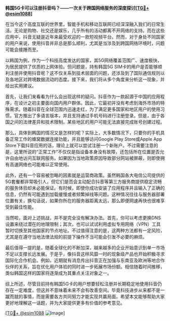 **韩国5G卡可以注册抖音吗？——一次关于跨国网络服务的深度探讨[[TG💪+ @esim1088](https://t.me/s/esim1088)]**

在当今这个高度互联的世界里，智能手机和移动互联网已经深深融入我们的日常生活。无论是购物、社交还是娱乐，几乎所有的活动都离不开网络的支持。而在这些应用中，抖音无疑是近年来最受欢迎的一款短视频平台。然而，对于身处不同国家的用户来说，使用抖音并非总是那么顺利，尤其是当涉及到跨国网络环境时，问题可能会接踵而至。

以韩国为例，作为一个科技高度发达的国家，其5G网络覆盖范围广、速度极快，为居民提供了优质的上网体验。但问题是，持有韩国5G SIM卡的用户是否能够顺利注册并使用抖音呢？这不仅关系到技术层面的问题，还涉及到了国际通信规则以及各地区对跨境数据流动的态度。接下来，我们将从多个角度来分析这一现象，并给出实用建议。

首先，让我们来看看为什么会出现这样的疑问。抖音作为一款起源于中国的应用程序，在设计之初主要面向国内用户群体。因此，它最初并没有考虑到海外市场的特殊需求。随着抖音在全球范围内迅速走红，为了满足更多国家和地区用户的使用习惯，官方推出了多语言版本，并且支持通过手机号码进行注册登录。但是，由于各国之间的法律差异和技术限制，某些地区的用户可能无法直接完成账号创建过程。

那么，具体到韩国的情况又是怎样的呢？实际上，大多数情况下，只要你的手机具备正常工作的蜂窝数据连接功能，并且能够访问Google Play Store或Apple App Store下载抖音应用的话，理论上就可以尝试注册一个新账户。不过需要注意的是，这里所说的“正常工作”不仅仅是指设备本身没有故障，还包括所在位置是否允许自由地访问互联网服务。如果因为当地政策原因导致部分网站被屏蔽，则即使拥有高速网络也可能难以正常使用。

此外，还有一个容易被忽略的因素就是运营商政策。虽然韩国各大电信公司提供的5G套餐都非常吸引人，但它们是否会主动配合抖音等第三方服务商提供稳定流畅的服务体验却未必能保证。有时候，即使你成功安装了应用程序并且输入了正确的信息，仍然有可能遇到加载缓慢或者频繁掉线等问题。这种情况往往与服务器部署位置有关，换句话说，如果你所在的服务器距离太远，那么即便网速再快也很难享受到最佳性能。

当然啦，面对上述挑战，并不是完全没有解决办法。首先，你可以考虑更换DNS设置来绕过潜在的地理限制；其次，也可以试试利用虚拟专用网络（VPN）工具暂时切换至其他国家的节点地址。不过值得注意的是，这两种方法都有一定风险，尤其是在遵守当地法律法规的前提下操作不当可能会引发不必要的麻烦。

最后值得一提的是，随着全球化的不断加深，越来越多的企业开始意识到单一市场不足以支撑长远发展。于是乎，像抖音这样风靡一时的现象级产品也开始积极寻求国际化合作机会。例如，近期就有消息传出抖音正在加强与东南亚及欧洲等地合作伙伴的关系，旨在优化用户体验的同时进一步拓展市场份额。相信随着时间推移，类似韩国这样的国家将逐渐成为其重点关注对象之一。

综上所述，尽管目前持有韩国5G卡的用户想要轻松注册并长期稳定地使用抖音仍存在一定难度，但这并不意味着未来不会有改善空间。毕竟科技进步从来都不是一蹴而就的事情，而是需要各方共同努力才能实现共赢局面。希望本文能够帮助大家更好地理解这一话题，并为大家提供更多有价值的参考意见。

[[TG💪+ @esim1088](https://t.me/s/esim1088) ![Image](https://i.postimg.cc/4NQfJmqS/Snipaste-2025-05-13-00-14-12.png)]